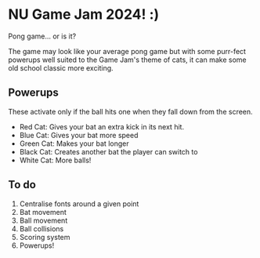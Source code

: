 # NU Game Jam 2024! :)
Pong game... or is it?

The game may look like your average pong game but with some purr-fect powerups well suited to the Game Jam's theme of cats, it can make some old school classic more exciting.

## Powerups
These activate only if the ball hits one when they fall down from the screen.

- Red Cat: Gives your bat an extra kick in its next hit.
- Blue Cat: Gives your bat more speed
- Green Cat: Makes your bat longer
- Black Cat: Creates another bat the player can switch to
- White Cat: More balls!

## To do
1. Centralise fonts around a given point
2. Bat movement
3. Ball movement
4. Ball collisions
5. Scoring system
6. Powerups!

